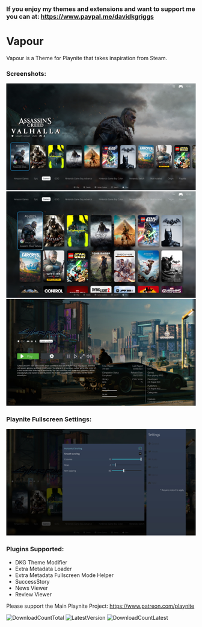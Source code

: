 ### If you enjoy my themes and extensions and want to support me you can at: https://www.paypal.me/davidkgriggs

# Vapour
Vapour is a Theme for Playnite that takes inspiration from Steam.

### Screenshots:
![](https://raw.githubusercontent.com/davidkgriggs/Vapour/main/Media/screenshot_01.jpg)
![](https://raw.githubusercontent.com/davidkgriggs/Vapour/main/Media/screenshot_02.jpg)
![](https://raw.githubusercontent.com/davidkgriggs/Vapour/main/Media/screenshot_03.jpg)

### Playnite Fullscreen Settings:
![](https://raw.githubusercontent.com/davidkgriggs/Vapour/main/Media/screenshot_04.jpg)

### Plugins Supported:
* DKG Theme Modifier
* Extra Metadata Loader
* Extra Metadata Fullscreen Mode Helper
* SuccessStory
* News Viewer
* Review Viewer

Please support the Main Playnite Project: https://www.patreon.com/playnite

![DownloadCountTotal](https://img.shields.io/github/downloads/davidkgriggs/Vapour/total?label=total%20downloads&style=for-the-badge)
![LatestVersion](https://img.shields.io/github/v/tag/davidkgriggs/Vapour?label=Latest%20version&style=for-the-badge)
![DownloadCountLatest](https://img.shields.io/github/downloads/davidkgriggs/Vapour/latest/total?style=for-the-badge)
